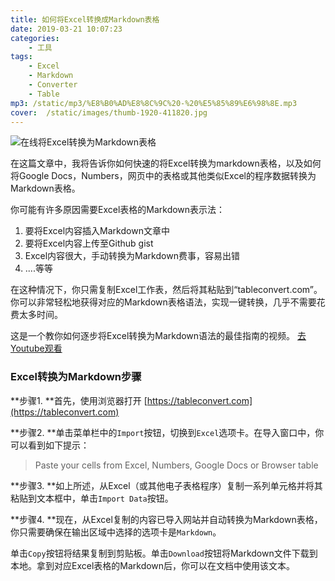 ```yaml
---
title: 如何将Excel转换成Markdown表格
date: 2019-03-21 10:07:23
categories:
    - 工具
tags:
    - Excel
    - Markdown
    - Converter
    - Table
mp3: /static/mp3/%E8%B0%AD%E8%8C%9C%20-%20%E5%85%89%E6%98%8E.mp3
cover:  /static/images/thumb-1920-411820.jpg
---
```


![在线将Excel转换为Markdown表格](https://tableconvert.com/static/images/cover/excel-to-markdown.jpg)


在这篇文章中，我将告诉你如何快速的将Excel转换为markdown表格，以及如何将Google Docs，Numbers，网页中的表格或其他类似Excel的程序数据转换为Markdown表格。


你可能有许多原因需要Excel表格的Markdown表示法：
1. 要将Excel内容插入Markdown文章中
2. 要将Excel内容上传至Github gist
3. Excel内容很大，手动转换为Markdown费事，容易出错
4. ....等等

在这种情况下，你只需复制Excel工作表，然后将其粘贴到“tableconvert.com”。你可以非常轻松地获得对应的Markdown表格语法，实现一键转换，几乎不需要花费太多时间。

这是一个教你如何逐步将Excel转换为Markdown语法的最佳指南的视频。 [去Youtube观看](https://youtu.be/2h0A_ZXLtrM)

### Excel转换为Markdown步骤

**步骤1. **首先，使用浏览器打开 [https://tableconvert.com](https://tableconvert.com)

**步骤2. **单击菜单栏中的`Import`按钮，切换到`Excel`选项卡。在导入窗口中，你可以看到如下提示：
> Paste your cells from Excel, Numbers, Google Docs or Browser table


**步骤3. **如上所述，从Excel（或其他电子表格程序）复制一系列单元格并将其粘贴到文本框中，单击`Import Data`按钮。

**步骤4. **现在，从Excel复制的内容已导入网站并自动转换为Markdown表格，你只需要确保在输出区域中选择的选项卡是`Markdown`。

单击`Copy`按钮将结果复制到剪贴板。单击`Download`按钮将Markdown文件下载到本地。拿到对应Excel表格的Markdown后，你可以在文档中使用该文本。
